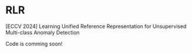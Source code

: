 # RLR
[ECCV 2024] Learning Unified Reference Representation for Unsupervised Multi-class Anomaly Detection

Code is comming soon!
